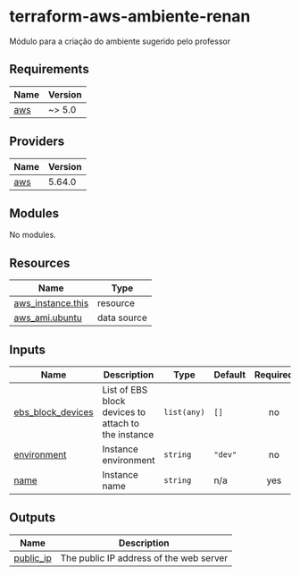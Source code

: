 # terraform-aws-ambiente-renan
Módulo para a criação do ambiente sugerido pelo professor

<!-- BEGIN_TF_DOCS -->
## Requirements

| Name | Version |
|------|---------|
| <a name="requirement_aws"></a> [aws](#requirement\_aws) | ~> 5.0 |

## Providers

| Name | Version |
|------|---------|
| <a name="provider_aws"></a> [aws](#provider\_aws) | 5.64.0 |

## Modules

No modules.

## Resources

| Name | Type |
|------|------|
| [aws_instance.this](https://registry.terraform.io/providers/hashicorp/aws/latest/docs/resources/instance) | resource |
| [aws_ami.ubuntu](https://registry.terraform.io/providers/hashicorp/aws/latest/docs/data-sources/ami) | data source |

## Inputs

| Name | Description | Type | Default | Required |
|------|-------------|------|---------|:--------:|
| <a name="input_ebs_block_devices"></a> [ebs\_block\_devices](#input\_ebs\_block\_devices) | List of EBS block devices to attach to the instance | `list(any)` | `[]` | no |
| <a name="input_environment"></a> [environment](#input\_environment) | Instance environment | `string` | `"dev"` | no |
| <a name="input_name"></a> [name](#input\_name) | Instance name | `string` | n/a | yes |

## Outputs

| Name | Description |
|------|-------------|
| <a name="output_public_ip"></a> [public\_ip](#output\_public\_ip) | The public IP address of the web server |
<!-- END_TF_DOCS -->